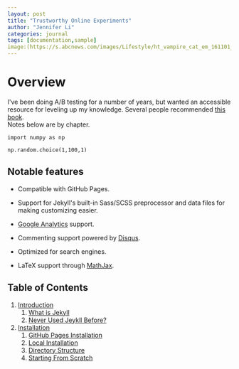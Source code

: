 ```yaml
---
layout: post
title: "Trustworthy Online Experiments"
author: "Jennifer Li"
categories: journal
tags: [documentation,sample]
image:(https://s.abcnews.com/images/Lifestyle/ht_vampire_cat_em_161101_16x9_992.jpg)
---
```


# Overview

I've been doing A/B testing for a number of years, but wanted an accessible resource for leveling up my knowledge.  Several people recommended [this book](https://www.google.com/books/edition/Trustworthy_Online_Controlled_Experiment/TFjPDwAAQBAJ?hl=en&gbpv=1&printsec=frontcover).  
Notes below are by chapter.


```
import numpy as np

np.random.choice(1,100,1)
```

## Notable features

* Compatible with GitHub Pages.

* Support for Jekyll's built-in Sass/SCSS preprocessor and data files for making customizing easier.

* [Google Analytics](https://www.google.com/analytics/) support.

* Commenting support powered by [Disqus](https://disqus.com/).

* Optimized for search engines.

* LaTeX support through [MathJax](https://www.mathjax.org/).

## Table of Contents

1. [Introduction](#introduction)
   1. [What is Jekyll](#what-is-jekyll)
   2. [Never Used Jeykll Before?](#never-used-jekyll-before)
2. [Installation](#installation)
   1. [GitHub Pages Installation](#github-pages-installation)
   2. [Local Installation](#local-installation)
   3. [Directory Structure](#directory-structure)
   4. [Starting From Scratch](#starting-from-scratch)
